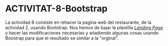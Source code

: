 # ACTIVITAT-8-Bootstrap
La actividad 8 consiste en rehacer la pagina web del restaurante, de la actividad 2, usando Bootstrap. Nos hemos de bajar la plantilla *[Landing Page](https://startbootstrap.com/theme/landing-page)* y hacer las modificaciones necesarias y añadiendo algunas cosas usando Boostrap para que el resultado se similar a la "orginal". 
